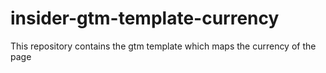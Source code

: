 # insider-gtm-template-currency
This repository contains the gtm template which maps the currency of the page
